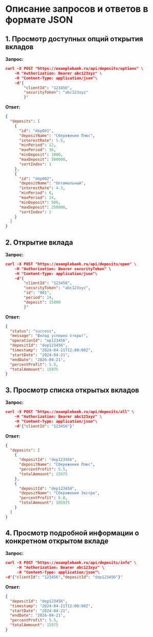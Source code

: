 # Описание запросов и ответов в формате JSON

## 1. Просмотр доступных опций открытия вкладов

**Запрос:**

```json
curl -X POST "https://examplebank.ru/api/deposits/options" \
    -H "Authorization: Bearer abc123xyz" \
    -H "Content-Type: application/json"\
    -d'{
        "clientId": "123456",
        "securityToken": "abc123xyz"
        }'
```

**Ответ:**

```json
{
  "deposits": [
    {
      "id": "dep001",
      "depositName": "Сбережения Плюс",
      "interestRate": 5.5,
      "minPeriod": 12,
      "maxPeriod": 36,
      "minDeposit": 1000,
      "maxDeposit": 500000,
      "sortIndex": 1
    },
    {
      "id": "dep002",
      "depositName": "Оптимальный",
      "interestRate": 4.3,
      "minPeriod": 6,
      "maxPeriod": 24,
      "minDeposit": 500,
      "maxDeposit": 250000,
      "sortIndex": 2
    }
  ]
}
```

## 2. Открытие вклада

**Запрос:**

```json
curl -X POST "https://examplebank.ru/api/deposits/open" \
    -H "Authorization: Bearer securityToken" \
    -H "Content-Type: application/json"\
    -d'{
        "clientId": "123456",
        "securityToken": "abc123xyz",
        "id": "001",
        "period": 24,
        "deposit": 15000
        }'

```

**Ответ:**

```json
{
  "status": "success",
  "message": "Вклад успешно открыт",
  "operationId": "op123456",
  "depositId": "dep123456",
  "timestamp": "2024-04-21T12:00:00Z",
  "startDate": "2024-04-21",
  "endDate": "2026-04-21",
  "percentProfit": 5.5,
  "totalAmmount": 15975
}

```

## 3. Просмотр списка открытых вкладов

**Запрос:**

```json
curl -X POST "https://examplebank.ru/api/deposits/all" \
    -H "Authorization: Bearer abc123xyz" \
    -H "Content-Type: application/json"\
    -d'{"clientId": "123456"}'

```

**Ответ:**

```json
{
  "deposits": [
    {
      "depositId": "dep123456",
      "depositName": "Сбережения Плюс",
      "percentProfit": 5.5,
      "totalAmmount": 15975
    },
    {
      "depositId": "dep123458",
      "depositName": "Сбережения Экстра",
      "percentProfit": 5.8,
      "totalAmmount": 105975
    }
  ]
}

```
## 4. Просмотр подробной информации о конкретном открытом вкладе

**Запрос:**

```json
curl -X POST "https://examplebank.ru/api/deposits/info" \
     -H "Authorization: Bearer abc123xyz" \
     -H "Content-Type: application/json"\
-d'{"clientId": "123456","depositId": "dep123456"}'

```

**Ответ:**

```json
{
  "depositId": "dep123456",
  "timestamp": "2024-04-21T12:00:00Z",
  "startDate": "2024-04-21",
  "endDate": "2026-04-21",
  "percentProfit": 5.5,
  "totalAmmount": 15975
}

```
